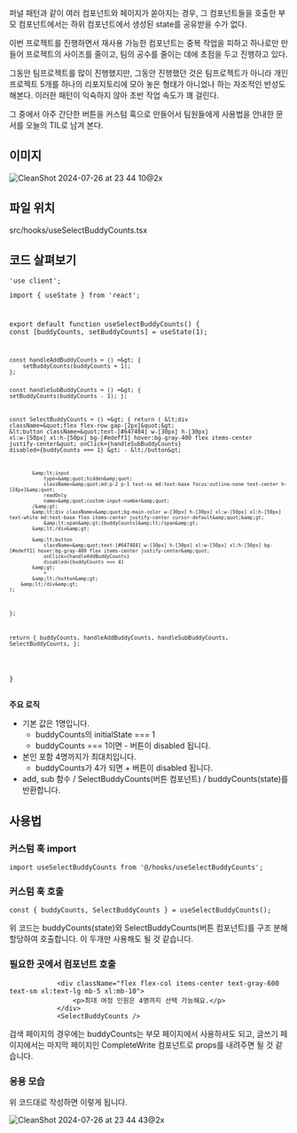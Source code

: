 <p>퍼널 패턴과 같이 여러 컴포넌트와 페이지가 쏟아지는 경우, 그 컴포넌트들을 호출한 부모 컴포넌트에서는 하위 컴포넌트에서 생성된 state를 공유받을 수가 없다.</p>
<p>이번 프로젝트를 진행하면서 재사용 가능한 컴포넌트는 중복 작업을 피하고 하나로만 만들어 프로젝트의 사이즈를 줄이고, 팀의 공수를 줄이는 데에 초점을 두고 진행하고 있다.</p>
<p>그동안 팀프로젝트를 많이 진행했지만, 그동안 진행했던 것은 팀프로젝트가 아니라 개인 프로젝트 5개를 하나의 리포지토리에 모아 놓은 형태가 아니었나 하는 자조적인 반성도 해본다. 이러한 패턴이 익숙하지 않아 초반 작업 속도가 꽤 걸린다.</p>
<p>그 중에서 아주 간단한 버튼을 커스텀 훅으로 만들어서 팀원들에게 사용법을 안내한 문서를 오늘의 TIL로 남겨 본다.</p>
<h2>이미지</h2>
<p><img src="https://github.com/user-attachments/assets/7a2b5377-d395-422b-be2e-966243d2ac6a" alt="CleanShot 2024-07-26 at 23 44 10@2x"></p>
<h2>파일 위치</h2>
<p>src/hooks/useSelectBuddyCounts.tsx</p>
<h2>코드 살펴보기</h2>
<pre><code class="language-tsx">&#39;use client&#39;;
<p>import { useState } from 'react';</p>
<p>export default function useSelectBuddyCounts() {
const [buddyCounts, setBuddyCounts] = useState(1);</p>
<pre><code>const handleAddBuddyCounts = () =&amp;gt; {
    setBuddyCounts(buddyCounts + 1);
};

const handleSubBuddyCounts = () =&amp;gt; {
    setBuddyCounts(buddyCounts - 1);
};

const SelectBuddyCounts = () =&amp;gt; {
    return (
        &amp;lt;div className=&amp;quot;flex flex-row gap-[2px]&amp;quot;&amp;gt;
            &amp;lt;button
                className=&amp;quot;text-[#647484] w-[30px] h-[30px] xl:w-[50px] xl:h-[50px] bg-[#edeff1] hover:bg-gray-400 flex items-center justify-center&amp;quot;
                onClick={handleSubBuddyCounts}
                disabled={buddyCounts === 1}
            &amp;gt;
                -
            &amp;lt;/button&amp;gt;

            &amp;lt;input
                type=&amp;quot;hidden&amp;quot;
                className=&amp;quot;md:p-2 p-1 text-xs md:text-base focus:outline-none text-center h-[24px]&amp;quot;
                readOnly
                name=&amp;quot;custom-input-number&amp;quot;
            /&amp;gt;
            &amp;lt;div className=&amp;quot;bg-main-color w-[30px] h-[30px] xl:w-[50px] xl:h-[50px] text-white md:text-base flex items-center justify-center cursor-default&amp;quot;&amp;gt;
                &amp;lt;span&amp;gt;{buddyCounts}&amp;lt;/span&amp;gt;
            &amp;lt;/div&amp;gt;

            &amp;lt;button
                className=&amp;quot;text-[#647484] w-[30px] h-[30px] xl:w-[50px] xl:h-[50px] bg-[#edeff1] hover:bg-gray-400 flex items-center justify-center&amp;quot;
                onClick={handleAddBuddyCounts}
                disabled={buddyCounts === 4}
            &amp;gt;
                +
            &amp;lt;/button&amp;gt;
        &amp;lt;/div&amp;gt;
    );
};

return {
    buddyCounts,
    handleAddBuddyCounts,
    handleSubBuddyCounts,
    SelectBuddyCounts,
};
</code></pre>
<p>}</code></pre></p>
<p><strong>주요 로직</strong></p>
<ul>
<li>기본 값은 1명입니다.<ul>
<li>buddyCounts의 initialState === 1</li>
<li>buddyCounts === 1이면 - 버튼이 disabled 됩니다.</li>
</ul>
</li>
<li>본인 포함 4명까지가 최대치입니다.<ul>
<li>buddyCounts가 4가 되면 + 버튼이 disabled 됩니다.</li>
</ul>
</li>
<li>add, sub 함수 / SelectBuddyCounts(버튼 컴포넌트) / buddyCounts(state)를 반환합니다.</li>
</ul>
<h2>사용법</h2>
<h3>커스텀 훅 import</h3>
<pre><code class="language-ts">import useSelectBuddyCounts from &#39;@/hooks/useSelectBuddyCounts&#39;;</code></pre>
<h3>커스텀 훅 호출</h3>
<pre><code class="language-ts">const { buddyCounts, SelectBuddyCounts } = useSelectBuddyCounts();</code></pre>
<p>위 코드는 buddyCounts(state)와 SelectBuddyCounts(버튼 컴포넌트)를 구조 분해 할당하여 호출합니다. 이 두개만 사용해도 될 것 같습니다.</p>
<h3>필요한 곳에서 컴포넌트 호출</h3>
<pre><code class="language-tsx">            &lt;div className=&quot;flex flex-col items-center text-gray-600 text-sm xl:text-lg mb-5 xl:mb-10&quot;&gt;
                &lt;p&gt;최대 여정 인원은 4명까지 선택 가능해요.&lt;/p&gt;
            &lt;/div&gt;
            &lt;SelectBuddyCounts /&gt;</code></pre>
<p>검색 페이지의 경우에는 buddyCounts는 부모 페이지에서 사용하셔도 되고, 글쓰기 페이지에서는 마지막 페이지인 CompleteWrite 컴포넌트로 props를 내려주면 될 것 같습니다.</p>
<h3>응용 모습</h3>
<p>위 코드대로 작성하면 이렇게 됩니다.</p>
<p><img src="https://github.com/user-attachments/assets/e6a1eb6a-f2e5-432c-9215-23ea19b94e19" alt="CleanShot 2024-07-26 at 23 44 43@2x"></p>